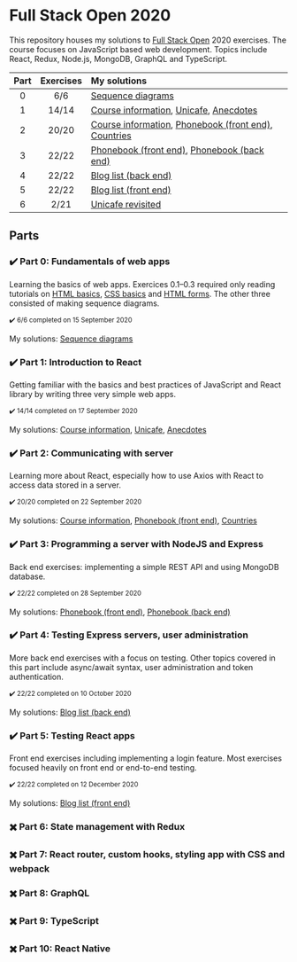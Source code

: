 # Full Stack Open 2020
This repository houses my solutions to [Full Stack Open](https://fullstackopen.com/en) 2020 exercises. The course focuses on JavaScript based web development. Topics include React, Redux, Node.js, MongoDB, GraphQL and TypeScript.

| Part | Exercises | My solutions |
|:---:|:---:|:----|
| 0 | 6/6 | [Sequence diagrams](https://github.com/anmarp/full-stack-open/tree/master/part-0) |
| 1 | 14/14 | [Course information](https://github.com/anmarp/full-stack-open/tree/master/part-1/course-info), [Unicafe](https://github.com/anmarp/full-stack-open/tree/master/part-1/unicafe), [Anecdotes](https://github.com/anmarp/full-stack-open/tree/master/part-1/anecdotes) |
| 2 | 20/20 | [Course information](https://github.com/anmarp/full-stack-open/tree/master/part-1/course-info), [Phonebook (front end)](https://github.com/anmarp/full-stack-open/tree/master/part-2/phonebook), [Countries](https://github.com/anmarp/full-stack-open/tree/master/part-2/countries) |
| 3 | 22/22 | [Phonebook (front end)](https://github.com/anmarp/full-stack-open/tree/master/part-2/phonebook), [Phonebook (back end)](https://github.com/anmarp/fso-phonebook) |
| 4 | 22/22 | [Blog list (back end)](https://github.com/anmarp/full-stack-open/tree/master/part-4/blog-list) |
| 5 | 22/22 | [Blog list (front end)](https://github.com/anmarp/full-stack-open/tree/master/part-5/blog-list) |
| 6 | 2/21 | [Unicafe revisited](https://github.com/anmarp/full-stack-open/tree/master/part-6/unicafe-revisited) |

## Parts

### :heavy_check_mark: Part 0: Fundamentals of web apps

Learning the basics of web apps. Exercices 0.1–0.3 required only reading tutorials on [HTML basics](https://developer.mozilla.org/en-US/docs/Learn/Getting_started_with_the_web/HTML_basics), [CSS basics](https://developer.mozilla.org/en-US/docs/Learn/Getting_started_with_the_web/CSS_basics) and [HTML forms](https://developer.mozilla.org/en-US/docs/Learn/Forms/Your_first_form). The other three consisted of making sequence diagrams.

<sub>:heavy_check_mark: 6/6 completed on 15 September 2020 </sub>

My solutions: [Sequence diagrams](https://github.com/anmarp/full-stack-open/tree/master/part-0)

### :heavy_check_mark: Part 1: Introduction to React
Getting familiar with the basics and best practices of JavaScript and React library by writing three very simple web apps.

<sub>:heavy_check_mark: 14/14 completed on 17 September 2020</sub>

My solutions: [Course information](https://github.com/anmarp/full-stack-open/tree/master/part-1/course-info), [Unicafe](https://github.com/anmarp/full-stack-open/tree/master/part-1/unicafe), [Anecdotes](https://github.com/anmarp/full-stack-open/tree/master/part-1/anecdotes)

### :heavy_check_mark: Part 2: Communicating with server
Learning more about React, especially how to use Axios with React to access data stored in a server. 

<sub>:heavy_check_mark: 20/20 completed on 22 September 2020</sub>

My solutions: [Course information](https://github.com/anmarp/full-stack-open/tree/master/part-1/course-info), [Phonebook (front end)](https://github.com/anmarp/full-stack-open/tree/master/part-2/phonebook), [Countries](https://github.com/anmarp/full-stack-open/tree/master/part-2/countries)

### :heavy_check_mark: Part 3: Programming a server with NodeJS and Express
Back end exercises: implementing a simple REST API and using MongoDB database.

<sub>:heavy_check_mark: 22/22 completed on 28 September 2020</sub>

My solutions: [Phonebook (front end)](https://github.com/anmarp/full-stack-open/tree/master/part-2/phonebook), [Phonebook (back end)](https://github.com/anmarp/fso-phonebook)

### :heavy_check_mark: Part 4: Testing Express servers, user administration
More back end exercises with a focus on testing. Other topics covered in this part include async/await syntax, user administration and token authentication.

<sub>:heavy_check_mark: 22/22 completed on 10 October 2020</sub>

My solutions: [Blog list (back end)](https://github.com/anmarp/full-stack-open/tree/master/part-4/blog-list)

### :heavy_check_mark: Part 5: Testing React apps
Front end exercises including implementing a login feature. Most exercises focused heavily on front end or end-to-end testing.

<sub>:heavy_check_mark: 22/22 completed on 12 December 2020</sub>

My solutions: [Blog list (front end)](https://github.com/anmarp/full-stack-open/tree/master/part-5/blog-list)

### :heavy_multiplication_x: Part 6: State management with Redux
### :heavy_multiplication_x: Part 7: React router, custom hooks, styling app with CSS and webpack
### :heavy_multiplication_x: Part 8: GraphQL
### :heavy_multiplication_x: Part 9: TypeScript
### :heavy_multiplication_x: Part 10: React Native